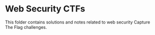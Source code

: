 # Web Security CTFs

This folder contains solutions and notes related to web security Capture The Flag challenges.
